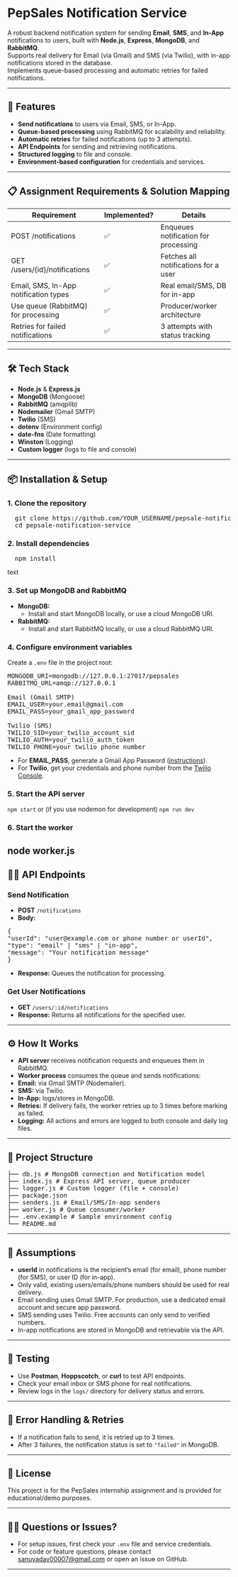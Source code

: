 # PepSales Notification Service

A robust backend notification system for sending **Email**, **SMS**, and **In-App** notifications to users, built with **Node.js**, **Express**, **MongoDB**, and **RabbitMQ**.  
Supports real delivery for Email (via Gmail) and SMS (via Twilio), with in-app notifications stored in the database.  
Implements queue-based processing and automatic retries for failed notifications.

---

## 🚀 Features

- **Send notifications** to users via Email, SMS, or In-App.
- **Queue-based processing** using RabbitMQ for scalability and reliability.
- **Automatic retries** for failed notifications (up to 3 attempts).
- **API Endpoints** for sending and retrieving notifications.
- **Structured logging** to file and console.
- **Environment-based configuration** for credentials and services.

---

## 📋 Assignment Requirements & Solution Mapping

| Requirement                                    | Implemented? | Details                               |
|------------------------------------------------|--------------|---------------------------------------|
| POST /notifications                            | ✅           | Enqueues notification for processing  |
| GET /users/{id}/notifications                  | ✅           | Fetches all notifications for a user  |
| Email, SMS, In-App notification types          | ✅           | Real email/SMS, DB for in-app         |
| Use queue (RabbitMQ) for processing            | ✅           | Producer/worker architecture          |
| Retries for failed notifications               | ✅           | 3 attempts with status tracking       |

---

## 🛠️ Tech Stack

- **Node.js** & **Express.js**
- **MongoDB** (Mongoose)
- **RabbitMQ** (amqplib)
- **Nodemailer** (Gmail SMTP)
- **Twilio** (SMS)
- **dotenv** (Environment config)
- **date-fns** (Date formatting)
- **Winston** (Logging)
- **Custom logger** (logs to file and console)

---

## 📦 Installation & Setup

### 1. **Clone the repository**
<pre>
  git clone https://github.com/YOUR_USERNAME/pepsale-notification-service.git
  cd pepsale-notification-service
</pre>


### 2. **Install dependencies**
<pre>
  npm install
</pre>


text

### 3. **Set up MongoDB and RabbitMQ**
- **MongoDB:**  
  - Install and start MongoDB locally, or use a cloud MongoDB URI.
- **RabbitMQ:**  
  - Install and start RabbitMQ locally, or use a cloud RabbitMQ URI.

### 4. **Configure environment variables**

Create a `.env` file in the project root:
<pre>
MONGODB_URI=mongodb://127.0.0.1:27017/pepsales
RABBITMQ_URL=amqp://127.0.0.1

Email (Gmail SMTP)
EMAIL_USER=your.email@gmail.com
EMAIL_PASS=your_gmail_app_password

Twilio (SMS)
TWILIO_SID=your_twilio_account_sid
TWILIO_AUTH=your_twilio_auth_token
TWILIO_PHONE=your_twilio_phone_number
</pre>


- For **EMAIL_PASS**, generate a Gmail App Password ([instructions](https://support.google.com/accounts/answer/185833?hl=en)).
- For **Twilio**, get your credentials and phone number from the [Twilio Console](https://www.twilio.com/console).

### 5. **Start the API server**
`npm start`
or (if you use nodemon for development)
`npm run dev`

### 6. **Start the worker**
node worker.js
---

## 🧑‍💻 API Endpoints

### **Send Notification**
- **POST** `/notifications`
- **Body:**
<pre>{
"userId": "user@example.com or phone number or userId",
"type": "email" | "sms" | "in-app",
"message": "Your notification message"
}</pre>

- **Response:** Queues the notification for processing.

### **Get User Notifications**
- **GET** `/users/:id/notifications`
- **Response:** Returns all notifications for the specified user.

---

## ⚙️ How It Works

- **API server** receives notification requests and enqueues them in RabbitMQ.
- **Worker process** consumes the queue and sends notifications:
- **Email:** via Gmail SMTP (Nodemailer).
- **SMS:** via Twilio.
- **In-App:** logs/stores in MongoDB.
- **Retries:** If delivery fails, the worker retries up to 3 times before marking as failed.
- **Logging:** All actions and errors are logged to both console and daily log files.

---

## 📁 Project Structure

<pre>
├── db.js # MongoDB connection and Notification model
├── index.js # Express API server, queue producer
├── logger.js # Custom logger (file + console)
├── package.json
├── senders.js # Email/SMS/In-app senders
├── worker.js # Queue consumer/worker
├── .env.example # Sample environment config
└── README.md
</pre>

---

## 📝 Assumptions

- **userId** in notifications is the recipient’s email (for email), phone number (for SMS), or user ID (for in-app).
- Only valid, existing users/emails/phone numbers should be used for real delivery.
- Email sending uses Gmail SMTP. For production, use a dedicated email account and secure app password.
- SMS sending uses Twilio. Free accounts can only send to verified numbers.
- In-app notifications are stored in MongoDB and retrievable via the API.

---

## 🧪 Testing

- Use **Postman**, **Hoppscotch**, or **curl** to test API endpoints.
- Check your email inbox or SMS phone for real notifications.
- Review logs in the `logs/` directory for delivery status and errors.

---

## 🚨 Error Handling & Retries

- If a notification fails to send, it is retried up to 3 times.
- After 3 failures, the notification status is set to `"failed"` in MongoDB.

---

## 📄 License

This project is for the PepSales internship assignment and is provided for educational/demo purposes.

---

## 🙋‍♂️ Questions or Issues?

- For setup issues, first check your `.env` file and service credentials.
- For code or feature questions, please contact sanuyadav00007@gmail.com or open an issue on GitHub.

---
